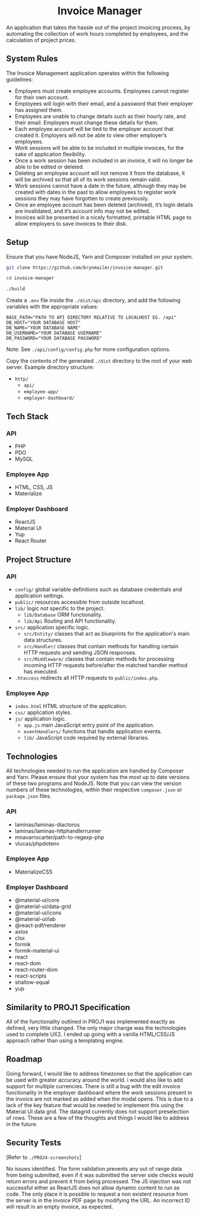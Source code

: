 <h1 align="center">Invoice Manager</h1>

An application that takes the hassle out of the project invoicing process, by automating the collection of work hours completed by employees, and the calculation of project prices.

## System Rules

The Invoice Management application operates within the following guidelines:
  * Employers must create employee accounts. Employees cannot register for their own account.
  * Employees will login with their email, and a password that their employer has assigned them.
  * Employees are unable to change details such as their hourly rate, and their email. Employers must change these details for them.
  * Each employee account will be tied to the employer account that created it. Employers will not be able to view other employer’s employees.
  * Work sessions will be able to be included in multiple invoices, for the sake of application flexibility.
  * Once a work session has been included in an invoice, it will no longer be able to be edited or deleted.
  * Deleting an employee account will not remove it from the database, it will be archived so that all of its work sessions remain valid.
  * Work sessions cannot have a date in the future, although they may be created with dates in the past to allow employees to register work sessions they may have forgotten to create previously.
  * Once an employee account has been deleted (archived), it’s login details are invalidated, and it’s account info may not be edited.
  * Invoices will be presented in a nicely formatted, printable HTML page to allow employers to save invoices to their disk.

## Setup

Ensure that you have NodeJS, Yarn and Composer installed on your system.

```sh
git clone https://github.com/brynmailer/invoice-manager.git

cd invoice-manager

./build
```

Create a `.env` file inside the `./dist/api` directory, and add the following variables with the appropriate values:

```
BASE_PATH="PATH TO API DIRECTORY RELATIVE TO LOCALHOST EG. /api"
DB_HOST="YOUR DATABASE HOST"
DB_NAME="YOUR DATABASE NAME"
DB_USERNAME="YOUR DATABASE USERNAME"
DB_PASSWORD="YOUR DATABASE PASSWORD"
```

Note: See `./api/config/config.php` for more configuration options.

Copy the contents of the generated `./dist` directory to the root of your web server. Example directory structure:
  * `http/`
    * `api/`
    * `employee-app/`
    * `employer-dashboard/`

## Tech Stack

### API
  * PHP
  * PDO
  * MySQL

### Employee App
  * HTML, CSS, JS
  * Materialize

### Employer Dashboard
  * ReactJS
  * Material UI
  * Yup
  * React Router

## Project Structure

### API
  * `config/` global variable definitions such as database credentials and application settings.
  * `public/` resources accessible from outside localhost.
  * `lib/` logic not specific to the project.
    * `lib/Database` ORM functionality.
    * `lib/Api` Routing and API functionality.
  * `src/` application specific logic.
    * `src/Entity/` classes that act as blueprints for the application's main data structures. 
    * `src/Handler/` classes that contain methods for handling certain HTTP requests and sending JSON responses.
    * `src/Middleware/` classes that contain methods for processing incoming HTTP requests before/after the matched handler method has executed.
  * `.htaccess` redirects all HTTP requests to `public/index.php`.

### Employee App
  * `index.html` HTML structure of the application.
  * `css/` application styles.
  * `js/` application logic.
    * `app.js` main JavaScript entry point of the application.
    * `eventHandlers/` functions that handle application events.
    * `lib/` JavaScript code required by external libraries.

## Technologies

All technologies needed to run the application are handled by Composer and Yarn. Please ensure that your system has the most up to date versions of these two programs and NodeJS. Note that you can view the version numbers of these technologies, within their respective `composer.json` or `package.json` files.

### API
  * laminas/laminas-diactoros
  * laminas/laminas-httphandlerrunner
  * mnavarrocarter/path-to-regexp-php
  * vlucas/phpdotenv

### Employee App
  * MaterializeCSS

### Employer Dashboard
  * @material-ui/core
  * @material-ui/data-grid
  * @material-ui/icons
  * @material-ui/lab
  * @react-pdf/renderer
  * axios
  * clsx
  * formik
  * formik-material-ui
  * react
  * react-dom
  * react-router-dom
  * react-scripts
  * shallow-equal
  * yup

## Similarity to PROJ1 Specification

All of the functionality outlined in PROJ1 was implemented exactly as defined, very little changed. The only major change was the technologies used to complete UX2. I ended up going with a vanilla HTML/CSS/JS approach rather than using a templating engine.

## Roadmap

Going forward, I would like to address timezones so that the application can be used with greater accuracy around the world. i would also like to add support for multiple currencies. There is still a bug with the edit invoice functionality in the employer dashboard where the work sessions present in the invoice are not marked as added when the modal opens. This is due to a lack of the key feature that would be needed to implement this using the Material UI data grid. The datagrid currently does not support preselection of rows. These are a few of the thoughts and things I would like to address in the future.

## Security Tests

[Refer to `./PROJ4-screenshots`]

No issues identified. The form validation prevents any out of range data from being submitted, even if it was submitted the server side checks would return errors and prevent it from being processed. The JS injection was not successful either as ReactJS does not allow dynamic content to run as code. The only place it is possible to request a non existent resource from the server is in the invoice PDF page by modifying the URL. An incorrect ID will result in an empty invoice, as expected.
